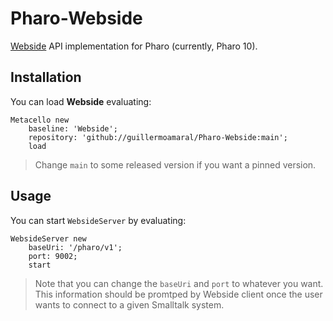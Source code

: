 # Pharo-Webside
[Webside](https://github.com/guillermoamaral/Webside) API implementation for Pharo (currently, Pharo 10).

## Installation

You can load **Webside** evaluating:
```smalltalk
Metacello new
	baseline: 'Webside';
	repository: 'github://guillermoamaral/Pharo-Webside:main';
	load
```
>  Change `main` to some released version if you want a pinned version.

## Usage

You can start `WebsideServer` by evaluating:
```smalltalk
WebsideServer new
	baseUri: '/pharo/v1';
	port: 9002;
	start
```

> Note that you can change the `baseUri` and `port` to whatever you want. This information should be promtped by Webside client once the user wants to connect to a given Smalltalk system.
